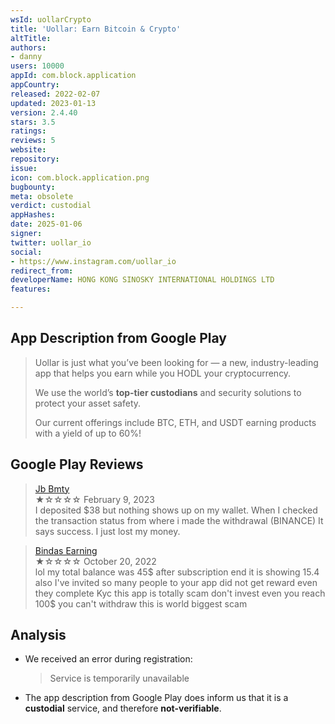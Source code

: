 ```yaml
---
wsId: uollarCrypto
title: 'Uollar: Earn Bitcoin & Crypto'
altTitle: 
authors:
- danny
users: 10000
appId: com.block.application
appCountry: 
released: 2022-02-07
updated: 2023-01-13
version: 2.4.40
stars: 3.5
ratings: 
reviews: 5
website: 
repository: 
issue: 
icon: com.block.application.png
bugbounty: 
meta: obsolete
verdict: custodial
appHashes: 
date: 2025-01-06
signer: 
twitter: uollar_io
social:
- https://www.instagram.com/uollar_io
redirect_from: 
developerName: HONG KONG SINOSKY INTERNATIONAL HOLDINGS LTD
features: 

---
```


## App Description from Google Play

> Uollar is just what you’ve been looking for — a new, industry-leading app that helps you earn while you HODL your cryptocurrency. ​
>
> We use the world’s **top-tier custodians** and security solutions to protect your asset safety. ​
>
> Our current offerings include BTC, ETH, and USDT earning products with a yield of up to 60%! ​

## Google Play Reviews

> [Jb Bmty](https://play.google.com/store/apps/details?id=com.block.application&gl=us)<br>
  ★☆☆☆☆ February 9, 2023 <br>
       I deposited $38 but nothing shows up on my wallet. When I checked the transaction status from where i made the withdrawal (BINANCE) It says success. I just lost my money.

> [Bindas Earning](https://play.google.com/store/apps/details?id=com.block.application&gl=us)<br>
  ★☆☆☆☆ October 20, 2022 <br>
       lol my total balance was 45$ after subscription end it is showing 15.4 also I've invited so many people to your app did not get reward even they complete Kyc this app is totally scam don't invest even you reach 100$ you can't withdraw this is world biggest scam


## Analysis 

- We received an error during registration:

     > Service is temporarily unavailable

- The app description from Google Play does inform us that it is a **custodial** service, and therefore **not-verifiable**.
